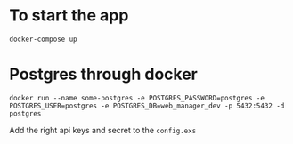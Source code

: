# To start the app
`docker-compose up`

# Postgres through docker

`docker run --name some-postgres -e POSTGRES_PASSWORD=postgres -e POSTGRES_USER=postgres -e POSTGRES_DB=web_manager_dev -p 5432:5432 -d postgres`

Add the right api keys and secret to the `config.exs`
